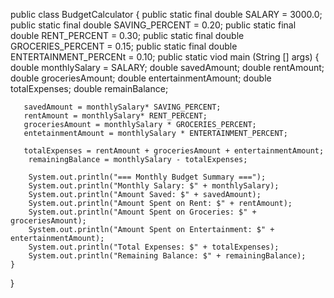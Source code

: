 public class BudgetCalculator {
 public static final double SALARY = 3000.0;
 public static final double SAVING_PERCENT = 0.20;
 public static final double RENT_PERCENT = 0.30;
 public static final double GROCERIES_PERCENT = 0.15;
 public static final double ENTERTAINMENT_PERCENt = 0.10;
 public static viod main (String [] args) {
     double monthlySalary = SALARY;
     double savedAmount;
     double rentAmount;
     double groceriesAmount;
     double entertainmentAmount;
     double totalExpenses;
     double remainBalance;
      
       savedAmount = monthlySalary* SAVING_PERCENT;
       rentAmount = monthlySalary* RENT_PERCENT;
       groceriesAmount = monthlySalary * GROCERIES_PERCENT;
       entetainmentAmount = monthlySalary * ENTERTAINMENT_PERCENT;

       totalExpenses = rentAmount + groceriesAmount + entertainmentAmount;
        remainingBalance = monthlySalary - totalExpenses;

        System.out.println("=== Monthly Budget Summary ===");
        System.out.println("Monthly Salary: $" + monthlySalary);
        System.out.println("Amount Saved: $" + savedAmount);
        System.out.println("Amount Spent on Rent: $" + rentAmount);
        System.out.println("Amount Spent on Groceries: $" + groceriesAmount);
        System.out.println("Amount Spent on Entertainment: $" + entertainmentAmount);
        System.out.println("Total Expenses: $" + totalExpenses);
        System.out.println("Remaining Balance: $" + remainingBalance);
    }

}